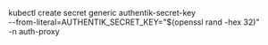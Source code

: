 kubectl create secret generic authentik-secret-key \
  --from-literal=AUTHENTIK_SECRET_KEY="$(openssl rand -hex 32)" \
  -n auth-proxy

